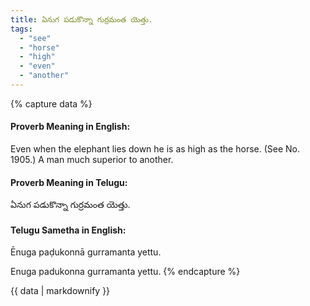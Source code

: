 ```yaml
---
title: ఏనుగ పడుకొన్నా గుర్రమంత యెత్తు.
tags:
  - "see"
  - "horse"
  - "high"
  - "even"
  - "another"
---
```


{% capture data %}
#### Proverb Meaning in English:
Even when the elephant lies down he is as high as the horse.
(See No. 1905.)
A man much superior to another.

#### Proverb Meaning in Telugu:
ఏనుగ పడుకొన్నా గుర్రమంత యెత్తు.

#### Telugu Sametha in English:
Ēnuga paḍukonnā gurramanta yettu.

Enuga padukonna gurramanta yettu.
{% endcapture %}

{{ data | markdownify }}

